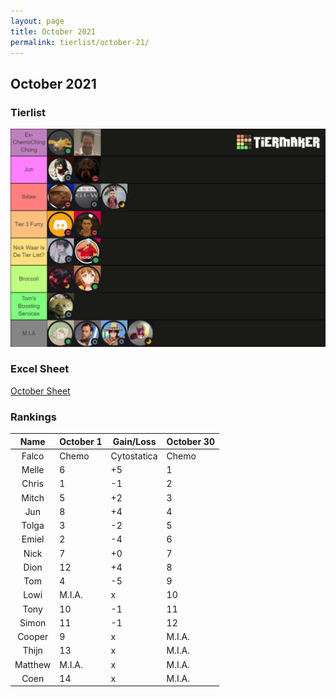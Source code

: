 ```yaml
---
layout: page
title: October 2021
permalink: tierlist/october-21/
---
```


## **October 2021**

### Tierlist
![tierlist-oct-21](../images/toxicity-oct-21.png)

### Excel Sheet
[October Sheet](https://docs.google.com/spreadsheets/d/1Ce520IyJMybWWc20tF7vexOxxB6HrJR1/edit#gid=551464434)

### Rankings

| Name | October 1 | Gain/Loss | October 30
|:--------:|--------|-----|--------|
| Falco | Chemo | Cytostatica | Chemo
| Melle | 6 | +5 | 1
| Chris | 1 | -1 | 2
| Mitch | 5 | +2 | 3
| Jun | 8 | +4 | 4
| Tolga | 3 | -2 | 5
| Emiel | 2 | -4 | 6
| Nick | 7 | +0 | 7
| Dion | 12 | +4 | 8
| Tom | 4 | -5 | 9
| Lowi | M.I.A. | x | 10
| Tony | 10 | -1 | 11
| Simon | 11 | -1 | 12
| Cooper | 9 | x | M.I.A.
| Thijn | 13 | x | M.I.A.
| Matthew | M.I.A. | x | M.I.A.
| Coen | 14 | x | M.I.A.


